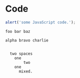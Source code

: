 # Code

```js
alert('some JavaScript code.');
```

```
foo bar baz
```

    alpha bravo charlie

```empty
```

```tabs
  two spaces
	one
		two
	one
	  mixed.
```
